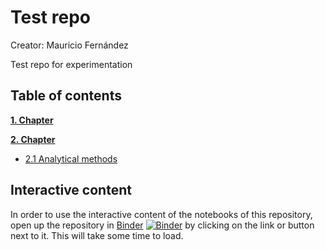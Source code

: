 # Test repo

Creator: Mauricio Fernández

Test repo for experimentation

## Table of contents
[**1. Chapter**](01_Chapter)

[**2. Chapter**](02_Chapter)
* [2.1 Analytical methods](02_Chapter/01_Analytical_methods.ipynb)

## Interactive content

In order to use the interactive content of the notebooks of this repository, open up the repository in 
[Binder](https://mybinder.org/v2/gh/mauricio-fernandez-l/test/master)
[![Binder](https://mybinder.org/badge_logo.svg)](https://mybinder.org/v2/gh/mauricio-fernandez-l/test/master)
by clicking on the link or button next to it. This will take some time to load.